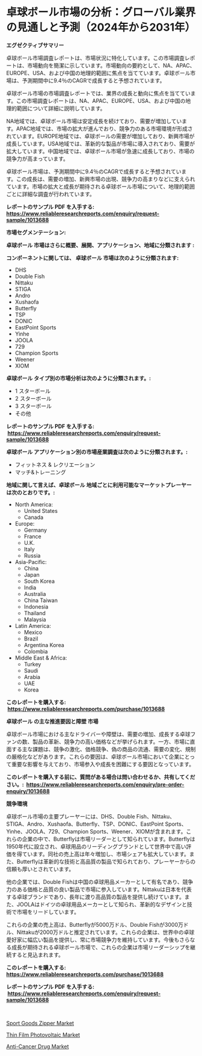 <p><h1>卓球ボール市場の分析：グローバル業界の見通しと予測（2024年から2031年）</h1></p><p><strong>エグゼクティブサマリー</strong></p>
<p><p>卓球ボール市場調査レポートは、市場状況に特化しています。この市場調査レポートは、市場動向を簡潔に示しています。市場動向の要約として、NA、APAC、EUROPE、USA、および中国の地理的範囲に焦点を当てています。卓球ボール市場は、予測期間中に9.4％のCAGRで成長すると予想されています。</p><p>卓球ボール市場の市場調査レポートでは、業界の成長と動向に焦点を当てています。この市場調査レポートは、NA、APAC、EUROPE、USA、および中国の地理的範囲について詳細に説明しています。</p><p>NA地域では、卓球ボール市場は安定成長を続けており、需要が増加しています。APAC地域では、市場の拡大が進んでおり、競争力のある市場環境が形成されています。EUROPE地域では、卓球ボールの需要が増加しており、新興市場が成長しています。USA地域では、革新的な製品が市場に導入されており、需要が拡大しています。中国地域では、卓球ボール市場が急速に成長しており、市場の競争力が高まっています。</p><p>卓球ボール市場は、予測期間中に9.4％のCAGRで成長すると予想されています。この成長は、需要の増加、新興市場の出現、競争力の高まりなどに支えられています。市場の拡大と成長が期待される卓球ボール市場について、地理的範囲ごとに詳細な調査が行われています。</p></p>
<p><strong>レポートのサンプル PDF を入手する: <a href="https://www.reliableresearchreports.com/enquiry/request-sample/1013688">https://www.reliableresearchreports.com/enquiry/request-sample/1013688</a></strong></p>
<p><strong>市場セグメンテーション:</strong></p>
<p><strong> 卓球ボール 市場はさらに概要、展開、アプリケーション、地域に分類されます :</strong></p>
<p><strong>コンポーネントに関しては、 卓球ボール 市場は次のように分類されます: &nbsp;</strong></p>
<p><ul><li>DHS</li><li>Double Fish</li><li>Nittaku</li><li>STIGA</li><li>Andro</li><li>Xushaofa</li><li>Butterfly</li><li>TSP</li><li>DONIC</li><li>EastPoint Sports</li><li>Yinhe</li><li>JOOLA</li><li>729</li><li>Champion Sports</li><li>Weener</li><li>XIOM</li></ul></p>
<p><strong> 卓球ボール タイプ別の市場分析は次のように分類されます。:</strong></p>
<p><ul><li>1 スターボール</li><li>2 スターボール</li><li>3 スターボール</li><li>その他</li></ul></p>
<p><strong>レポートのサンプル PDF を入手する: &nbsp;<a href="https://www.reliableresearchreports.com/enquiry/request-sample/1013688">https://www.reliableresearchreports.com/enquiry/request-sample/1013688</a></strong></p>
<p><strong> 卓球ボール アプリケーション別の市場産業調査は次のように分類されます。:</strong></p>
<p><ul><li>フィットネス & レクリエーション</li><li>マッチ&トレーニング</li></ul></p>
<p><strong>地域に関して言えば、卓球ボール 地域ごとに利用可能なマーケットプレーヤーは次のとおりです。:</strong></p>
<p><ul>
    <li>
        North America:
        <ul>
            <li>United States</li>
            <li>Canada</li>
        </ul>
    </li>
    <li>
        Europe:
        <ul>
            <li>Germany</li>
            <li>France</li>
            <li>U.K.</li>
            <li>Italy</li>
            <li>Russia</li>
        </ul>
    </li>
    <li>
        Asia-Pacific:
        <ul>
            <li>China</li>
            <li>Japan</li>
            <li>South Korea</li>
            <li>India</li>
            <li>Australia</li>
            <li>China Taiwan</li>
            <li>Indonesia</li>
            <li>Thailand</li>
            <li>Malaysia</li>
        </ul>
    </li>
    <li>
        Latin America:
        <ul>
            <li>Mexico</li>
            <li>Brazil</li>
            <li>Argentina Korea</li>
            <li>Colombia</li>
        </ul>
    </li>
    <li>
        Middle East & Africa:
        <ul>
            <li>Turkey</li>
            <li>Saudi</li>
            <li>Arabia</li>
            <li>UAE</li>
            <li>Korea</li>
        </ul>
    </li>
    </ul></p>
<p><strong>このレポートを購入する: &nbsp;<a href="https://www.reliableresearchreports.com/purchase/1013688">https://www.reliableresearchreports.com/purchase/1013688</a></strong></p>
<p><strong>卓球ボール の主な推進要因と障壁 市場</strong></p>
<p><p>卓球ボール市場における主なドライバーや障壁は、需要の増加、成長する卓球ファンの数、製品の革新、競争力の高い価格などが挙げられます。一方、市場に直面する主な課題は、競争の激化、価格競争、偽の商品の流通、需要の変化、規制の厳格化などがあります。これらの要因は、卓球ボール市場において企業にとって重要な影響を与えており、市場参入や成長を困難にする要因となっています。</p></p>
<p><strong>このレポートを購入する前に、質問がある場合は問い合わせるか、共有してください。:&nbsp; <a href="https://www.reliableresearchreports.com/enquiry/pre-order-enquiry/1013688">https://www.reliableresearchreports.com/enquiry/pre-order-enquiry/1013688</a></strong></p>
<p><strong>競争環境</strong></p>
<p><p>卓球ボール市場の主要プレーヤーには、DHS、Double Fish、Nittaku、STIGA、Andro、Xushaofa、Butterfly、TSP、DONIC、EastPoint Sports、Yinhe、JOOLA、729、Champion Sports、Weener、XIOMが含まれます。これらの企業の中で、Butterflyは市場リーダーとして知られています。Butterflyは1950年代に設立され、卓球用品のリーディングブランドとして世界中で高い評価を得ています。同社の売上高は年々増加し、市場シェアも拡大しています。また、Butterflyは革新的な技術と高品質の製品で知られており、プレーヤーからの信頼も厚いとされています。</p><p>他の企業では、Double Fishは中国の卓球用品メーカーとして有名であり、競争力のある価格と品質の良い製品で市場に参入しています。Nittakuは日本を代表する卓球ブランドであり、長年に渡り高品質の製品を提供し続けています。また、JOOLAはドイツの卓球用品メーカーとして知られ、革新的なデザインと技術で市場をリードしています。</p><p>これらの企業の売上高は、Butterflyが5000万ドル、Double Fishが3000万ドル、Nittakuが2000万ドルと推定されています。これらの企業は、世界中の卓球愛好家に幅広い製品を提供し、常に市場競争力を維持しています。今後もさらなる成長が期待される卓球ボール市場で、これらの企業は市場リーダーシップを継続すると見込まれます。</p></p>
<p><strong>このレポートを購入する: &nbsp; <a href="https://www.reliableresearchreports.com/purchase/1013688">https://www.reliableresearchreports.com/purchase/1013688</a></strong></p>
<p><strong>レポートのサンプル PDF を入手する: &nbsp;<a href="https://www.reliableresearchreports.com/enquiry/request-sample/1013688">https://www.reliableresearchreports.com/enquiry/request-sample/1013688</a></strong><strong></strong></p>
<p>&nbsp;</p>
<p><p><a href="https://view.publitas.com/reportprime-1/sport-goods-zipper-market-provides-a-comprehensive-analysis-including-a-macro-overview-of-the-market-as-well-as-micro-details-such-as-market-size-and-competitive-landscape/">Sport Goods Zipper Market</a></p><p><a href="https://view.publitas.com/reportprime-1/thin-film-photovoltaic-market-size-market-share-and-global-market-analysis-report-2023-2030/">Thin Film Photovoltaic Market</a></p><p><a href="https://view.publitas.com/reportprime-1/anti-cancer-drug-market-size-growth-and-forecast-from-2023-2030/">Anti-Cancer Drug Market</a></p></p>